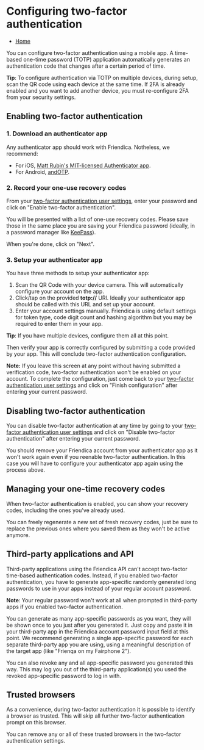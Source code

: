 # Configuring two-factor authentication

* [Home](help)

You can configure two-factor authentication using a mobile app.
A time-based one-time password (TOTP) application automatically generates an authentication code that changes after a certain period of time.

**Tip**: To configure authentication via TOTP on multiple devices, during setup, scan the QR code using each device at the same time.
If 2FA is already enabled and you want to add another device, you must re-configure 2FA from your security settings.

## Enabling two-factor authentication

### 1. Download an authenticator app

Any authenticator app should work with Friendica.
Notheless, we recommend:

 - For iOS, [Matt Rubin's MIT-licensed Authenticator app](https://mattrubin.me/authenticator).
 - For Android, [andOTP](https://github.com/andOTP/andOTP).
 
### 2. Record your one-use recovery codes

From your [two-factor authentication user settings](/settings/2fa), enter your password and click on "Enable two-factor authentication".

You will be presented with a list of one-use recovery codes.
Please save those in the same place you are saving your Friendica password (ideally, in a password manager like [KeePass](https://keepass.info)).

When you're done, click on "Next".

### 3. Setup your authenticator app

You have three methods to setup your authenticator app:

1. Scan the QR Code with your device camera.
   This will automatically configure your account on the app.
2. Click/tap on the provided **totp://** URl.
   Ideally your authenticator app should be called with this URL and set up your account.
3. Enter your account settings manually.
   Friendica is using default settings for token type, code digit count and hashing algorithm but you may be required to enter them in your app.

**Tip**: If you have multiple devices, configure them all at this point.

Then verify your app is correctly configured by submitting a code provided by your app.
This will conclude two-factor authentication configuration.

**Note:** If you leave this screen at any point without having submitted a verification code, two-factor authentication won't be enabled on your account.
To complete the configuration, just come back to your [two-factor authentication user settings](/settings/2fa) and click on "Finish configuration" after entering your current password.

## Disabling two-factor authentication

You can disable two-factor authentication at any time by going to your [two-factor authentication user settings](/settings/2fa) and click on "Disable two-factor authentication" after entering your current password.

You should remove your Friendica account from your authenticator app as it won't work again even if you reenable two-factor authentication.
In this case you will have to configure your authenticator app again using the process above.

## Managing your one-time recovery codes

When two-factor authentication is enabled, you can show your recovery codes, including the ones you've already used.

You can freely regenerate a new set of fresh recovery codes, just be sure to replace the previous ones where you saved them as they won't be active anymore.

## Third-party applications and API

Third-party applications using the Friendica API can't accept two-factor time-based authentication codes.
Instead, if you enabled two-factor authentication, you have to generate app-specific randomly generated long passwords to use in your apps instead of your regular account password.

**Note**: Your regular password won't work at all when prompted in third-party apps if you enabled two-factor authentication.

You can generate as many app-specific passwords as you want, they will be shown once to you just after you generated it.
Just copy and paste it in your third-party app in the Friendica account password input field at this point.
We recommend generating a single app-specific password for each separate third-party app you are using, using a meaningful description of the target app (like "Frienqa on my Fairphone 2").

You can also revoke any and all app-specific password you generated this way.
This may log you out of the third-party application(s) you used the revoked app-specific password to log in with.

## Trusted browsers

As a convenience, during two-factor authentication it is possible to identify a browser as trusted.
This will skip all further two-factor authentication prompt on this browser.

You can remove any or all of these trusted browsers in the two-factor authentication settings.
